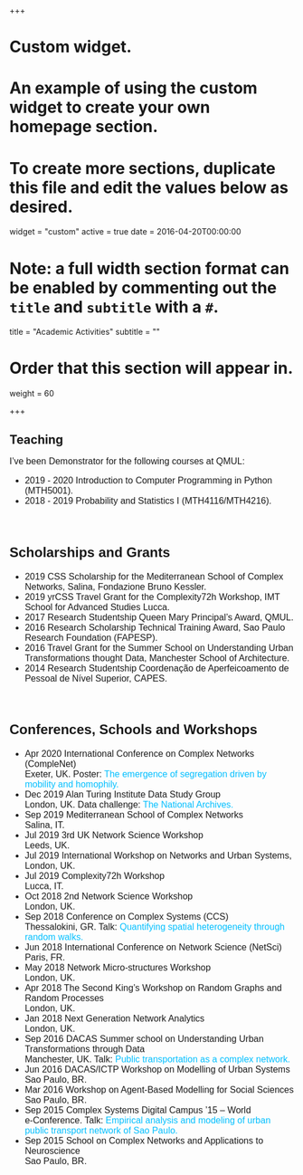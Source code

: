 +++
# Custom widget.
# An example of using the custom widget to create your own homepage section.
# To create more sections, duplicate this file and edit the values below as desired.
widget = "custom"
active = true
date = 2016-04-20T00:00:00

# Note: a full width section format can be enabled by commenting out the `title` and `subtitle` with a `#`.
title = "Academic Activities"
subtitle = ""

# Order that this section will appear in.
weight = 60

+++

Teaching
---
<font face="arial" size=3>

I’ve been Demonstrator for the following courses at QMUL:

<!-- <font color="deepskyblue"> </font> -->

* 2019 - 2020 Introduction to Computer Programming in Python (MTH5001).  
* 2018 - 2019 Probability and Statistics I (MTH4116/MTH4216).  

<br>

Scholarships and Grants
---

* 2019 CSS Scholarship for the Mediterranean School of Complex Networks, Salina, Fondazione Bruno Kessler.  
* 2019 yrCSS Travel Grant for the Complexity72h Workshop, IMT School for Advanced Studies Lucca.  
* 2017 Research Studentship Queen Mary Principal’s Award, QMUL.  
* 2016 Research Scholarship Technical Training Award, Sao Paulo Research Foundation (FAPESP).  
* 2016 Travel Grant for the Summer School on Understanding Urban Transformations thought Data, Manchester School of Architecture.  
* 2014 Research Studentship Coordenação de Aperfeicoamento de Pessoal de Nível Superior, CAPES.  


<br>

Conferences, Schools and Workshops
---
* Apr 2020 International Conference on Complex Networks (CompleNet)  
Exeter, UK. Poster: <font color="deepskyblue">The emergence of segregation driven by mobility and homophily.</font>
* Dec 2019 Alan Turing Institute Data Study Group  
London, UK. Data challenge: <font color="deepskyblue">The National Archives.</font>
* Sep 2019 Mediterranean School of Complex Networks  
Salina, IT.
* Jul 2019 3rd UK Network Science Workshop  
Leeds, UK.
* Jul 2019 International Workshop on Networks and Urban Systems,  
London, UK.
* Jul 2019 Complexity72h Workshop  
Lucca, IT.
* Oct 2018 2nd Network Science Workshop  
London, UK.
* Sep 2018 Conference on Complex Systems (CCS)  
Thessalokini, GR. Talk: <font color="deepskyblue">Quantifying spatial heterogeneity through random walks.</font>
* Jun 2018 International Conference on Network Science (NetSci)  
Paris, FR.
* May 2018 Network Micro-structures Workshop  
London, UK.
* Apr 2018 The Second King’s Workshop on Random Graphs and Random Processes  
London, UK.
* Jan 2018 Next Generation Network Analytics  
London, UK.
* Sep 2016 DACAS Summer school on Understanding Urban Transformations through Data  
Manchester, UK. Talk: <font color="deepskyblue">Public transportation as a complex network.</font>
* Jun 2016 DACAS/ICTP Workshop on Modelling of Urban Systems  
Sao Paulo, BR.
* Mar 2016 Workshop on Agent-Based Modelling for Social Sciences  
Sao Paulo, BR.
* Sep 2015 Complex Systems Digital Campus ’15 – World  
e-Conference. Talk: <font color="deepskyblue">Empirical analysis and modeling of urban public transport network of Sao Paulo.</font>
* Sep 2015 School on Complex Networks and Applications to Neuroscience  
Sao Paulo, BR.
